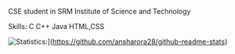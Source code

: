 CSE student in SRM Institute of Science and Technology

Skills:
C
C++
Java
HTML,CSS

![Statistics:](https://github-readme-stats.vercel.app/api?username=ansharora28)](https://github.com/ansharora28/github-readme-stats)

